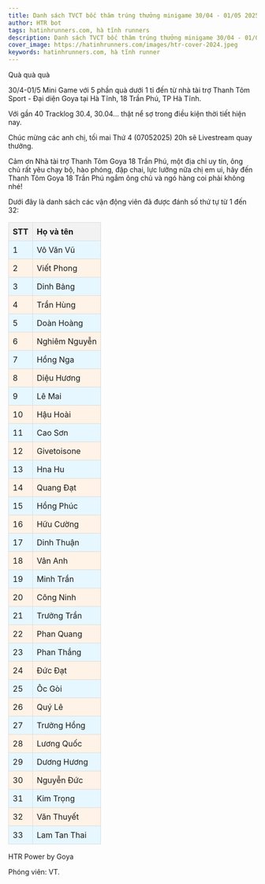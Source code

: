 ```yaml
---
title: Danh sách TVCT bốc thăm trúng thưởng minigame 30/04 - 01/05 2025
author: HTR bot
tags: hatinhrunners.com, hà tĩnh runners
description: Danh sách TVCT bốc thăm trúng thưởng minigame 30/04 - 01/05 2025
cover_image: https://hatinhrunners.com/images/htr-cover-2024.jpeg
keywords: hatinhrunners.com, hà tĩnh runner
---
```


Quà quà quà

30/4-01/5 Mini Game với 5 phần quà dưới 1 tỉ đến từ nhà tài trợ Thanh Tõm Sport - Đại diện Goya tại Hà Tĩnh, 18 Trần Phú, TP Hà Tĩnh.

Với gần 40 Tracklog 30.4, 30.04... thật nể sợ trong điều kiện thời tiết hiện nay.

Chúc mừng các anh chị, tối mai Thứ 4 (07052025) 20h sẽ Livestream quay thưởng.

Cảm ơn Nhà tài trợ Thanh Tõm Goya 18 Trần Phú, một địa chỉ uy tín, ông chủ rất yêu chạy bộ, hào phóng, đập chai, lực lưỡng nữa chị em ui, hãy đến Thanh Tõm Goya 18 Trần Phú ngắm ông chủ và ngó hàng coi phải không nhé!

Dưới đây là danh sách các vận động viên đã được đánh số thứ tự từ 1 đến 32:

<table style="border-collapse: collapse; width: 100%;">
<tr style="background-color: #f2f2f2;">
<th style="border: 1px solid #ddd; padding: 8px; text-align: left;">STT</th>
<th style="border: 1px solid #ddd; padding: 8px; text-align: left;">Họ và tên</th>
</tr>
<tr style="background-color: #e6f7ff;">
<td style="border: 1px solid #ddd; padding: 8px;">1</td>
<td style="border: 1px solid #ddd; padding: 8px;">Vô Văn Vũ</td>
</tr>
<tr style="background-color: #fff2e6;">
<td style="border: 1px solid #ddd; padding: 8px;">2</td>
<td style="border: 1px solid #ddd; padding: 8px;">Viết Phong</td>
</tr>
<tr style="background-color: #e6f7ff;">
<td style="border: 1px solid #ddd; padding: 8px;">3</td>
<td style="border: 1px solid #ddd; padding: 8px;">Dinh Bảng</td>
</tr>
<tr style="background-color: #fff2e6;">
<td style="border: 1px solid #ddd; padding: 8px;">4</td>
<td style="border: 1px solid #ddd; padding: 8px;">Trần Hùng</td>
</tr>
<tr style="background-color: #e6f7ff;">
<td style="border: 1px solid #ddd; padding: 8px;">5</td>
<td style="border: 1px solid #ddd; padding: 8px;">Doàn Hoàng</td>
</tr>
<tr style="background-color: #fff2e6;">
<td style="border: 1px solid #ddd; padding: 8px;">6</td>
<td style="border: 1px solid #ddd; padding: 8px;">Nghiêm Nguyễn</td>
</tr>
<tr style="background-color: #e6f7ff;">
<td style="border: 1px solid #ddd; padding: 8px;">7</td>
<td style="border: 1px solid #ddd; padding: 8px;">Hồng Nga</td>
</tr>
<tr style="background-color: #fff2e6;">
<td style="border: 1px solid #ddd; padding: 8px;">8</td>
<td style="border: 1px solid #ddd; padding: 8px;">Diệu Hương</td>
</tr>
<tr style="background-color: #e6f7ff;">
<td style="border: 1px solid #ddd; padding: 8px;">9</td>
<td style="border: 1px solid #ddd; padding: 8px;">Lê Mai</td>
</tr>
<tr style="background-color: #fff2e6;">
<td style="border: 1px solid #ddd; padding: 8px;">10</td>
<td style="border: 1px solid #ddd; padding: 8px;">Hậu Hoài</td>
</tr>
<tr style="background-color: #e6f7ff;">
<td style="border: 1px solid #ddd; padding: 8px;">11</td>
<td style="border: 1px solid #ddd; padding: 8px;">Cao Sơn</td>
</tr>
<tr style="background-color: #fff2e6;">
<td style="border: 1px solid #ddd; padding: 8px;">12</td>
<td style="border: 1px solid #ddd; padding: 8px;">Givetoisone</td>
</tr>
<tr style="background-color: #e6f7ff;">
<td style="border: 1px solid #ddd; padding: 8px;">13</td>
<td style="border: 1px solid #ddd; padding: 8px;">Hna Hu</td>
</tr>
<tr style="background-color: #fff2e6;">
<td style="border: 1px solid #ddd; padding: 8px;">14</td>
<td style="border: 1px solid #ddd; padding: 8px;">Quang Đạt</td>
</tr>
<tr style="background-color: #e6f7ff;">
<td style="border: 1px solid #ddd; padding: 8px;">15</td>
<td style="border: 1px solid #ddd; padding: 8px;">Hồng Phúc</td>
</tr>
<tr style="background-color: #fff2e6;">
<td style="border: 1px solid #ddd; padding: 8px;">16</td>
<td style="border: 1px solid #ddd; padding: 8px;">Hữu Cường</td>
</tr>
<tr style="background-color: #e6f7ff;">
<td style="border: 1px solid #ddd; padding: 8px;">17</td>
<td style="border: 1px solid #ddd; padding: 8px;">Dinh Thuận</td>
</tr>
<tr style="background-color: #fff2e6;">
<td style="border: 1px solid #ddd; padding: 8px;">18</td>
<td style="border: 1px solid #ddd; padding: 8px;">Vân Anh</td>
</tr>
<tr style="background-color: #e6f7ff;">
<td style="border: 1px solid #ddd; padding: 8px;">19</td>
<td style="border: 1px solid #ddd; padding: 8px;">Minh Trần</td>
</tr>
<tr style="background-color: #fff2e6;">
<td style="border: 1px solid #ddd; padding: 8px;">20</td>
<td style="border: 1px solid #ddd; padding: 8px;">Công Ninh</td>
</tr>
<tr style="background-color: #e6f7ff;">
<td style="border: 1px solid #ddd; padding: 8px;">21</td>
<td style="border: 1px solid #ddd; padding: 8px;">Trưởng Trần</td>
</tr>
<tr style="background-color: #fff2e6;">
<td style="border: 1px solid #ddd; padding: 8px;">22</td>
<td style="border: 1px solid #ddd; padding: 8px;">Phan Quang</td>
</tr>
<tr style="background-color: #e6f7ff;">
<td style="border: 1px solid #ddd; padding: 8px;">23</td>
<td style="border: 1px solid #ddd; padding: 8px;">Phan Thắng</td>
</tr>
<tr style="background-color: #fff2e6;">
<td style="border: 1px solid #ddd; padding: 8px;">24</td>
<td style="border: 1px solid #ddd; padding: 8px;">Đức Đạt</td>
</tr>
<tr style="background-color: #e6f7ff;">
<td style="border: 1px solid #ddd; padding: 8px;">25</td>
<td style="border: 1px solid #ddd; padding: 8px;">Ôc Gòi</td>
</tr>
<tr style="background-color: #fff2e6;">
<td style="border: 1px solid #ddd; padding: 8px;">26</td>
<td style="border: 1px solid #ddd; padding: 8px;">Quý Lê</td>
</tr>
<tr style="background-color: #e6f7ff;">
<td style="border: 1px solid #ddd; padding: 8px;">27</td>
<td style="border: 1px solid #ddd; padding: 8px;">Trưởng Hồng</td>
</tr>
<tr style="background-color: #fff2e6;">
<td style="border: 1px solid #ddd; padding: 8px;">28</td>
<td style="border: 1px solid #ddd; padding: 8px;">Lương Quốc</td>
</tr>
<tr style="background-color: #e6f7ff;">
<td style="border: 1px solid #ddd; padding: 8px;">29</td>
<td style="border: 1px solid #ddd; padding: 8px;">Dương Hương</td>
</tr>
<tr style="background-color: #fff2e6;">
<td style="border: 1px solid #ddd; padding: 8px;">30</td>
<td style="border: 1px solid #ddd; padding: 8px;">Nguyễn Đức</td>
</tr>
<tr style="background-color: #e6f7ff;">
<td style="border: 1px solid #ddd; padding: 8px;">31</td>
<td style="border: 1px solid #ddd; padding: 8px;">Kim Trọng</td>
</tr>
<tr style="background-color: #fff2e6;">
<td style="border: 1px solid #ddd; padding: 8px;">32</td>
<td style="border: 1px solid #ddd; padding: 8px;">Văn Thuyết</td>
</tr>
<tr style="background-color: #e6f7ff;">
<td style="border: 1px solid #ddd; padding: 8px;">33</td>
<td style="border: 1px solid #ddd; padding: 8px;">Lam Tan Thai</td>
</tr>
</table>

HTR Power by Goya

Phóng viên: VT.
